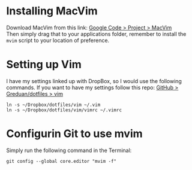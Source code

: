 # Installing MacVim

Download MacVim from this link: [Google Code > Project > MacVim](http://code.google.com/p/macvim/)<br />
Then simply drag that to your applications folder, remember to install the `mvim` script to your location of preference.

# Setting up Vim

I have my settings linked up with DropBox, so I would use the following commands. If you want to have my settings follow this repo: [GitHub > Greduan/dotfiles > vim](https://github.com/Greduan/dotfiles/tree/master/vim)

`ln -s ~/Dropbox/dotfiles/vim ~/.vim`<br />
`ln -s ~/Dropbox/dotfiles/vim/vimrc ~/.vimrc`

# Configurin Git to use mvim

Simply run the following command in the Terminal:

`git config --global core.editor "mvim -f"`
